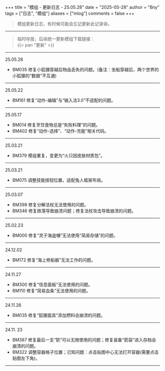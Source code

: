 +++
title = "模组 - 更新日志 - 25.05.28"
date = "2025-05-28"
author = "Bny"
tags = ["日志", "模组"]
aliases = ["mlog"]
comments = false
+++

> 模组更新日志，有时候可能会忘记更新此记录😅。

---

> 临时存放，后续统一更新模组下载链接：  
{{< pan "更新" >}}  

---

25.05.28
- BM035 修复小狐狸穿越后物品丢失的问题。(备注：坐船穿越后，两个世界的小狐狸的“数据”不互通)

---

25.05.22
- BM161 修复“动作-编辑”与“输入法3.0”不适配的问题。

---

25.05.17
- BM014 修复烹饪食物总是“失败料理”的问题。
- BM402 修复“动作-选择”、“动作-充能”相关代码。

---

25.03.21
- BM379 模组重复，变更为“火只因皮肤材质包”。

---

25.03.21
- BM075 调整技能按钮位置，适配兔人框架布局。

---

25.03.07
- BM398 修复分解法杖无法使用的问题。
- BM346 修复跌落导致崩溃问题；修复法杖攻击导致崩溃的问题。

---

25.02.23
- BM000 修复“灵子海盗帽”无法使用“简易存储”的问题。

---

24.12.02
- BM172 修复“海上修船器”无法工作的问题。

---

24.11.27
- BM300 修复“信息面板”无法使用的问题。
- BM110 修复“简易血条”无法使用的问题。

---

24.11.26
- BM035 修复“狐狸面具”添加燃料会崩溃的问题。

---

24.11. 23
- BM387 修复最后一支“箭”可以无限使用的问题；修复装备“箭袋”进入存档会崩溃的问题。
- BM322 调整容器格子位置；已知问题：点击贴图中心无法打开容器(需要点击贴图左下角)。

---

